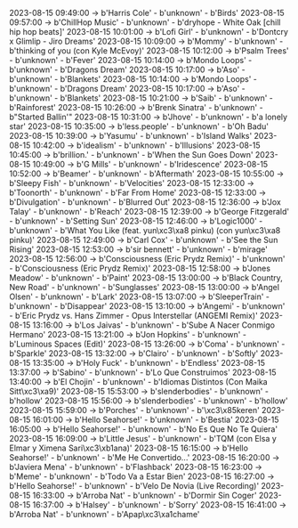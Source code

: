 2023-08-15 09:49:00 -> b'Harris Cole' - b'unknown' - b'Birds'
2023-08-15 09:57:00 -> b'ChillHop Music' - b'unknown' - b'dryhope - White Oak [chill hip hop beats]'
2023-08-15 10:01:00 -> b'Lofi Girl' - b'unknown' - b'Dontcry x Glimlip - Jiro Dreams'
2023-08-15 10:09:00 -> b'Mommy' - b'unknown' - b'thinking of you (con Kyle McEvoy)'
2023-08-15 10:12:00 -> b'Psalm Trees' - b'unknown' - b'Fever'
2023-08-15 10:14:00 -> b'Mondo Loops' - b'unknown' - b'Dragons Dream'
2023-08-15 10:17:00 -> b'Aso' - b'unknown' - b'Blankets'
2023-08-15 10:14:00 -> b'Mondo Loops' - b'unknown' - b'Dragons Dream'
2023-08-15 10:17:00 -> b'Aso' - b'unknown' - b'Blankets'
2023-08-15 10:21:00 -> b'Saib' - b'unknown' - b'Rainforest'
2023-08-15 10:26:00 -> b'Brenk Sinatra' - b'unknown' - b"Started Ballin'"
2023-08-15 10:31:00 -> b'Jhove' - b'unknown' - b'a lonely star'
2023-08-15 10:35:00 -> b'less.people' - b'unknown' - b'Oh Badu'
2023-08-15 10:39:00 -> b'Yasumu' - b'unknown' - b'Island Walks'
2023-08-15 10:42:00 -> b'idealism' - b'unknown' - b'Illusions'
2023-08-15 10:45:00 -> b'brillion.' - b'unknown' - b'When the Sun Goes Down'
2023-08-15 10:49:00 -> b'G Mills' - b'unknown' - b'Iridescence'
2023-08-15 10:52:00 -> b'Beamer' - b'unknown' - b'Aftermath'
2023-08-15 10:55:00 -> b'Sleepy Fish' - b'unknown' - b'Velocities'
2023-08-15 12:33:00 -> b'Toonorth' - b'unknown' - b'Far From Home'
2023-08-15 12:33:00 -> b'Divulgation' - b'unknown' - b'Blurred Out'
2023-08-15 12:36:00 -> b'Jox Talay' - b'unknown' - b'Reach'
2023-08-15 12:39:00 -> b'George Fitzgerald' - b'unknown' - b'Setting Sun'
2023-08-15 12:46:00 -> b'Logic1000' - b'unknown' - b'What You Like (feat. yun\xc3\xa8 pinku) (con yun\xc3\xa8 pinku)'
2023-08-15 12:49:00 -> b'Carl Cox' - b'unknown' - b'See the Sun Rising'
2023-08-15 12:53:00 -> b'sir bennett' - b'unknown' - b'mirage'
2023-08-15 12:56:00 -> b'Consciousness (Eric Prydz Remix)' - b'unknown' - b'Consciousness (Eric Prydz Remix)'
2023-08-15 12:58:00 -> b'Jones Meadow' - b'unknown' - b'Paint'
2023-08-15 13:00:00 -> b'Black Country, New Road' - b'unknown' - b'Sunglasses'
2023-08-15 13:00:00 -> b'Angel Olsen' - b'unknown' - b'Lark'
2023-08-15 13:07:00 -> b'SleeperTrain' - b'unknown' - b'Disappear'
2023-08-15 13:10:00 -> b'Angemi' - b'unknown' - b'Eric Prydz vs. Hans Zimmer - Opus Interstellar (ANGEMI Remix)'
2023-08-15 13:16:00 -> b'Los Jaivas' - b'unknown' - b'Sube A Nacer Conmigo Hermano'
2023-08-15 13:21:00 -> b'Jon Hopkins' - b'unknown' - b'Luminous Spaces (Edit)'
2023-08-15 13:26:00 -> b'Coma' - b'unknown' - b'Sparkle'
2023-08-15 13:32:00 -> b'Clairo' - b'unknown' - b'Softly'
2023-08-15 13:35:00 -> b'Holy Fuck' - b'unknown' - b'Endless'
2023-08-15 13:37:00 -> b'Sabino' - b'unknown' - b'Lo Que Construimos'
2023-08-15 13:40:00 -> b'El Chojin' - b'unknown' - b'Idiomas Distintos (Con Maika Sitt\xc3\xa9)'
2023-08-15 15:53:00 -> b'slenderbodies' - b'unknown' - b'hollow'
2023-08-15 15:56:00 -> b'slenderbodies' - b'unknown' - b'hollow'
2023-08-15 15:59:00 -> b'Porches' - b'unknown' - b'\xc3\x85keren'
2023-08-15 16:01:00 -> b'Hello Seahorse!' - b'unknown' - b'Bestia'
2023-08-15 16:05:00 -> b'Hello Seahorse!' - b'unknown' - b'No Es Que No Te Quiera'
2023-08-15 16:09:00 -> b'Little Jesus' - b'unknown' - b'TQM (con Elsa y Elmar y Ximena Sari\xc3\xb1ana)'
2023-08-15 16:15:00 -> b'Hello Seahorse!' - b'unknown' - b'Me He Convertido...'
2023-08-15 16:20:00 -> b'Javiera Mena' - b'unknown' - b'Flashback'
2023-08-15 16:23:00 -> b'Meme' - b'unknown' - b'Todo Va a Estar Bien'
2023-08-15 16:27:00 -> b'Hello Seahorse!' - b'unknown' - b'Velo De Novia (Live Recording)'
2023-08-15 16:33:00 -> b'Arroba Nat' - b'unknown' - b'Dormir Sin Coger'
2023-08-15 16:37:00 -> b'Halsey' - b'unknown' - b'Sorry'
2023-08-15 16:41:00 -> b'Arroba Nat' - b'unknown' - b'Apap\xc3\xa1chame'
